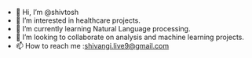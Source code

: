 - 👋 Hi, I’m @shivtosh
- 👀 I’m interested in healthcare projects.
- 🌱 I’m currently learning Natural Language processing.
- 💞️ I’m looking to collaborate on analysis and machine learning projects.
- 📫 How to reach me :shivangi.live9@gmail.com

<!---
shivtosh/shivtosh is a ✨ special ✨ repository because its `README.md` (this file) appears on your GitHub profile.
You can click the Preview link to take a look at your changes.
--->
